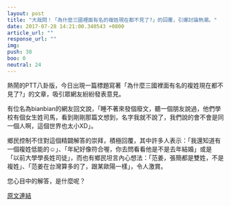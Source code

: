```yaml
---
layout: post
title: "大哉問！「為什麼三國裡面有名的複姓現在都不見了?」的回覆，引爆討論熱潮。"
date: 2017-07-28 14:21:00.340543 +0800
article_url: ""
response_url: ""
img: 
push: 38
boo: 0
neutral: 24
---
```


熱鬧的PTT八卦版，今日出現一篇標題寫著「為什麼三國裡面有名的複姓現在都不見了?」的文章，吸引眾網友紛紛發表意見。

有位名為bianbian的網友回文說，「睡不著來發個廢文，聽一個朋友說過，他們學校有個女生姓司馬，看到剛剛那篇文想到，名字我就不說了，我們說的會不會是同一個人啊，這個世界也太小XD」。

鄉民控制不住對這個精闢解答的崇拜，積極回覆，其中許多人表示：「我還知道有一個複姓低能的☺」、「年紀好像符合喔，你去問看看他是不是去年結婚」或是「以前大學學長姓司徒」，而也有鄉民坦言內心想法：「范姜，張簡都是雙姓，不是複姓」、「范姜在台灣算多的了，跟某歐陽一樣」，令人激賞。

您心目中的解答，是什麼呢？

<a href = "https://www.ptt.cc/bbs/Gossiping/M.1501194840.A.8EC.html">原文連結</a>


